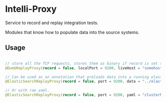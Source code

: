 Intelli-Proxy
===

Service to record and replay integration tests.

Modules that know how to populate data into the source systems.


Usage
---

```java

// store all the TCP requests, stores them as binary if record is set to true, replay's them if record is set to false.
@DumbReplayProxy(record = false, localPort = 9200, liveHost = "somehost", livePort = "8080")

// Can be used as an annotation that preloads data into a running elasticsearch
@ElasticSearchReplayProxy(record = false, port = 9200, data = "../elasticData.yaml");

// Or with raw yaml.
@ElasticSearchReplayProxy(record = false, port = 9200, yaml = "clusterName: groupby\nrecords=[{'id': '1', 'title':'title'}]");

```